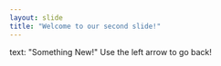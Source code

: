 ```yaml
---
layout: slide
title: "Welcome to our second slide!"
---
```

text: "Something New!"
Use the left arrow to go back!

